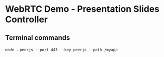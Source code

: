 # WebRTC Demo - Presentation Slides Controller

## Terminal commands

`node .`
`peerjs --port 443 --key peerjs --path /myapp`